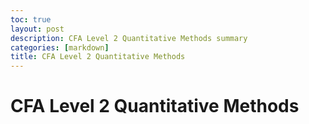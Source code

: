 ```yaml
---
toc: true
layout: post
description: CFA Level 2 Quantitative Methods summary
categories: [markdown]
title: CFA Level 2 Quantitative Methods
---
```

# CFA Level 2 Quantitative Methods


